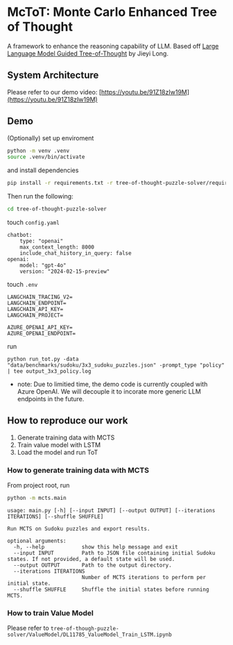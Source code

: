 # McToT: Monte Carlo Enhanced Tree of Thought

A framework to enhance the reasoning capability of LLM. Based off [Large Language Model Guided Tree-of-Thought](https://arxiv.org/abs/2305.08291) by Jieyi Long.


## System Architecture

Please refer to our demo video: [https://youtu.be/91Z18zIw19M](https://youtu.be/91Z18zIw19M)

## Demo
(Optionally) set up enviroment
```sh
python -m venv .venv
source .venv/bin/activate
```
and install dependencies
```sh
pip install -r requirements.txt -r tree-of-thought-puzzle-solver/requirements.txt
```
Then run the following:

```sh
cd tree-of-thought-puzzle-solver
```
touch `config.yaml`
```
chatbot:
    type: "openai"
    max_context_length: 8000
    include_chat_history_in_query: false
openai:
    model: "gpt-4o"
    version: "2024-02-15-preview"
```
touch `.env`
```
LANGCHAIN_TRACING_V2=
LANGCHAIN_ENDPOINT=
LANGCHAIN_API_KEY=
LANGCHAIN_PROJECT=

AZURE_OPENAI_API_KEY=
AZURE_OPENAI_ENDPOINT=
```

run
```
python run_tot.py -data "data/benchmarks/sudoku/3x3_sudoku_puzzles.json" -prompt_type "policy" | tee output_3x3_policy.log

```

* note: Due to limitied time, the demo code is currently coupled with Azure OpenAI. We will decouple it to incorate more generic LLM endpoints in the future.

## How to reproduce our work

1. Generate training data with MCTS
2. Train value model with LSTM
3. Load the model and run ToT

### How to generate training data with MCTS

From project root, run
```sh
python -m mcts.main
```
```
usage: main.py [-h] [--input INPUT] [--output OUTPUT] [--iterations ITERATIONS] [--shuffle SHUFFLE]

Run MCTS on Sudoku puzzles and export results.

optional arguments:
  -h, --help            show this help message and exit
  --input INPUT         Path to JSON file containing initial Sudoku states. If not provided, a default state will be used.
  --output OUTPUT       Path to the output directory.
  --iterations ITERATIONS
                        Number of MCTS iterations to perform per initial state.
  --shuffle SHUFFLE     Shuffle the initial states before running MCTS.
```

### How to train Value Model

Please refer to `tree-of-though-puzzle-solver/ValueModel/DL11785_ValueModel_Train_LSTM.ipynb`
